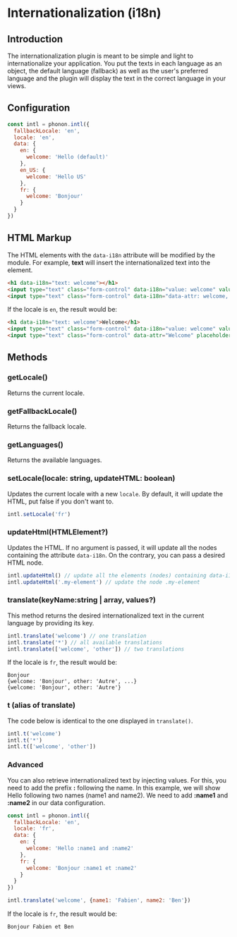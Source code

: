 # Internationalization (i18n)

## Introduction

The internationalization plugin is meant to be simple and light to internationalize your application. You put the texts in each language as an object, the default language (fallback) as well as the user's preferred language and the plugin will display the text in the correct language in your views.

## Configuration

```js
const intl = phonon.intl({
  fallbackLocale: 'en',
  locale: 'en',
  data: {
    en: {
      welcome: 'Hello (default)'
    },
    en_US: {
      welcome: 'Hello US'
    },
    fr: {
      welcome: 'Bonjour'
    }
  }
})
```

## HTML Markup

The HTML elements with the `data-i18n` attribute will be modified by the module. For example, **text** will insert the internationalized text into the element.

```html
<h1 data-i18n="text: welcome"></h1>
<input type="text" class="form-control" data-i18n="value: welcome" value="">
<input type="text" class="form-control" data-i18n="data-attr: welcome, placeholder: welcome" value="">
```

If the locale is `en`, the result would be:

```html
<h1 data-i18n="text: welcome">Welcome</h1>
<input type="text" class="form-control" data-i18n="value: welcome" value="Welcome">
<input type="text" class="form-control" data-attr="Welcome" placeholder="Welcome" data-i18n="data-attr: welcome, placeholder: welcome" value="">
```

## Methods

### getLocale()

Returns the current locale.

### getFallbackLocale()

Returns the fallback locale.

### getLanguages()

Returns the available languages.

### setLocale(locale: string, updateHTML: boolean)

Updates the current locale with a new `locale`. By default, it will update the HTML,
put false if you don't want to.

```js
intl.setLocale('fr')
```

### updateHtml(HTMLElement?)

Updates the HTML. If no argument is passed, it will update all the nodes containing the attribute `data-i18n`.
On the contrary, you can pass a desired HTML node.

```js
intl.updateHtml() // update all the elements (nodes) containing data-i18n
intl.updateHtml('.my-element') // update the node .my-element
```

### translate(keyName:string | array, values?)

This method returns the desired internationalized text in the current language by providing its key.

```js
intl.translate('welcome') // one translation
intl.translate('*') // all available translations
intl.translate(['welcome', 'other']) // two translations
```

If the locale is `fr`, the result would be:

```
Bonjour
{welcome: 'Bonjour', other: 'Autre', ...}
{welcome: 'Bonjour', other: 'Autre'}
```

### t (alias of translate)

The code below is identical to the one displayed in `translate()`.

```js
intl.t('welcome')
intl.t('*')
intl.t(['welcome', 'other'])
```

### Advanced

You can also retrieve internationalized text by injecting values. For this, you need to add the prefix
**:** following the name.
In this example, we will show Hello following two names (name1 and name2).
We need to add **:name1** and **:name2** in our data configuration.

```js
const intl = phonon.intl({
  fallbackLocale: 'en',
  locale: 'fr',
  data: {
    en: {
      welcome: 'Hello :name1 and :name2'
    },
    fr: {
      welcome: 'Bonjour :name1 et :name2'
    }
  }
})

intl.translate('welcome', {name1: 'Fabien', name2: 'Ben'})
```

If the locale is `fr`, the result would be:

```
Bonjour Fabien et Ben
```